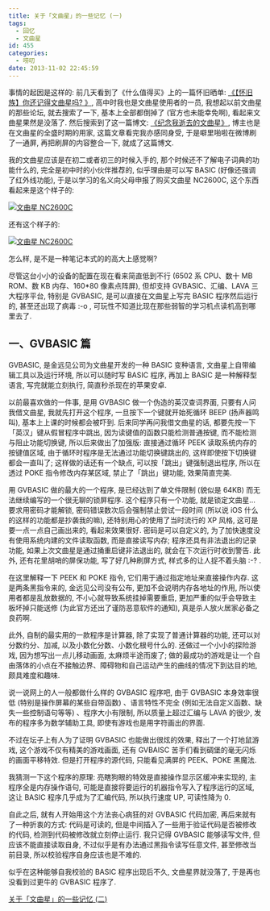 ```yaml
---
title: 关于「文曲星」的一些记忆 (一)
tags:
  - 回忆
  - 文曲星
id: 455
categories:
  - 唠叨
date: 2013-11-02 22:45:59
---
```


事情的起因是这样的: 前几天看到了《什么值得买》上的一篇怀旧晒单: [《【怀旧族】你还记得文曲星吗? 》](http://show.smzdm.com/detail/21121), 高中时我也是文曲星使用者的一员, 我想起以前文曲星的那些论坛, 就去搜索了一下, 基本上全部都倒掉了 (官方也未能幸免啊), 看起来文曲星果然是没落了. 然后搜索到了这一篇博文: [《纪念我逝去的文曲星》](http://blog.csdn.net/angle555945/article/details/7208641), 博主也是在文曲星的全盛时期的用家, 这篇文章看完我亦感同身受, 于是噼里啪啦在微博刷了一通屏, 再把刷屏的内容整合一下, 就成了这篇博文.

我的文曲星应该是在初二或者初三的时候入手的, 那个时候还不了解电子词典的功能什么的, 完全是初中时的小伙伴推荐的, 似乎理由是可以写 BASIC (好像还强调了红外线功能), 于是以学习的名义向父母申报了购买文曲星 NC2600C, 这个东西看起来是这个样子的:

[![文曲星 NC2600C](//beamnote-img.oss-cn-shanghai.aliyuncs.com/2013/nc2600c.png)](//beamnote-img.oss-cn-shanghai.aliyuncs.com/2013/nc2600c.png)<!-- more -->

还有这个样子的:

[![文曲星 NC2600C](//beamnote-img.oss-cn-shanghai.aliyuncs.com/2013/nc2600c-2.png)](//beamnote-img.oss-cn-shanghai.aliyuncs.com/2013/nc2600c-2.png)

怎么样, 是不是一种笔记本式的的高大上感觉啊?

尽管这台小小的设备的配置在现在看来简直低到不行 (6502 系 CPU、数十 MB ROM、数 KB 内存、160*80 像素点阵屏), 但却支持 GVBASIC、汇编、LAVA 三大程序平台, 特别是 GVBASIC, 是可以直接在文曲星上写完 BASIC 程序然后运行的, 甚至还出现了病毒 :-o , 可玩性不知道比现在那些弱智的学习机点读机高到哪里去了.

## 一、GVBASIC 篇

GVBASIC, 是金远见公司为文曲星开发的一种 BASIC 变种语言, 文曲星上自带编辑工具以及运行环境, 所以可以随时写 BASIC 程序, 再加上 BASIC 是一种解释型语言, 写完就能立刻执行, 简直秒杀现在的苹果安卓.

以前最喜欢做的一件事, 是用 GVBASIC 做一个伪造的英汉查词界面, 只要有人问我借文曲星, 我就先打开这个程序, 一旦按下一个键就开始死循环 BEEP (扬声器鸣叫), 基本上上课的时候都会被吓到. 后来同学再问我借文曲星的话, 都要先按一下「英汉」键从假冒程序中跳出, 因为读键值的函数只能检测普通按键, 而不能检测与阻止功能切换键, 所以后来做出了加强版: 直接通过循环 PEEK 读取系统内存的按键值区域, 由于循环时程序是无法通过功能切换键跳出的, 这样即使按下切换键都会一直叫了; 这样做的话还有一个缺点, 可以按「跳出」键强制退出程序, 所以在透过 POKE 指令修改内存某区域, 禁止了「跳出」键功能, 效果简直完美.

用 GVBASIC 做的最大的一个程序, 是已经达到了单文件限制 (貌似是 64KB) 而无法继续编写的一个很无聊的锁屏程序. 这个程序只有一个功能, 就是锁定文曲星…要求用密码才能解锁, 密码错误数次后会强制禁止尝试一段时间 (所以说 iOS 什么的这样的功能都是抄袭我的嘛), 还特别用心的使用了当时流行的 XP 风格, 这可是要一点一点自己画出来的, 看起来效果很好. 密码是可以自定义的, 为了加快速度没有使用系统内建的文件读取函数, 而是直接读写内存; 程序还具有非法退出的记录功能, 如果上次文曲星是通过捅重启键非法退出的, 就会在下次运行时收到警告. 此外, 还有花里胡哨的屏保功能, 写了好几种刷屏方式, 样式多的让人捉不着头脑 :-? .

在这里解释一下 PEEK 和 POKE 指令, 它们用于通过指定地址来直接操作内存. 这是两条黑指令来的, 金远见公司没有公布, 更加不会说明内存各地址的作用, 所以使用者都是乱放数据的, 不小心就导致系统挂掉需要重启, 更加严重的似乎会导致主板坏掉只能送修 (为此官方还出了谨防恶意软件的通知), 真是杀人放火居家必备之良药啊.

此外, 自制的最实用的一款程序是计算器, 除了实现了普通计算器的功能, 还可以对分数约分、加减, 以及小数化分数、小数化根号什么的. 还做过一个小小的探险游戏, 因为想写出一点儿移动画面, 太麻烦半途而废了; 做的最成功的游戏是让一个自由落体的小点在不接触边界、障碍物和自己运动产生的曲线的情况下到达目的地, 颇具难度和趣味.

说一说网上的人一般都做什么样的 GVBASIC 程序吧, 由于 GVBASIC 本身效率很低 (特别是操作屏幕的某些自带函数) 、语言特性不完全 (例如无法自定义函数、缺失一些控制语句等等) 、程序大小有限制, 所以质量上超过汇编与 LAVA 的很少, 发布的程序多为数学辅助工具, 即使有游戏也是用字符画出的界面.

不过在坛子上有人为了证明 GVBASIC 也能做出很炫的效果, 释出了一个打地鼠游戏, 这个游戏不仅有精美的游戏画面, 还有 GVBAISC 苦手们看到碉堡的毫无闪烁的画面平移特效. 但是打开程序的源代码, 只能看见满屏的 PEEK、POKE 黑魔法.

我猜测一下这个程序的原理: 亮瞎狗眼的特效是直接操作显示区缓冲来实现的, 主程序全是内存操作语句, 可能是直接将要运行的机器指令写入了程序运行的区域, 这让 BASIC 程序几乎成为了汇编代码, 所以执行速度 UP, 可读性降为 0.

自此之后, 就有人开始用这个方法丧心病狂的对 GVBASIC 代码加密, 再后来就有了一种折衷的方式: 代码是可读的, 但是中间插入了一些用于验证代码是否被修改的代码, 检测到代码被修改就立刻停止运行. 我只记得 GVBASIC 能够读写文件, 但应该不能直接读取自身, 不过似乎是有办法通过黑指令读写任意文件, 甚至修改当前目录, 所以校验程序自身应该也是不难的.

似乎在这种能够自我校验的 BASIC 程序出现后不久, 文曲星界就没落了, 于是再也没看到过更牛的 GVBASIC 程序了.

[关于「文曲星」的一些记忆 (二)](//beamnote.com/2014/wenquxing-2/)
